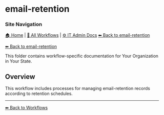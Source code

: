 # email-retention

### Site Navigation
[🏠 Home](../../README.md) | [📂 All Workflows](../../users/users.md) | [⚙ IT Admin Docs](../../it-admins/README.md)
[⬅ Back to email-retention](../README.md)

[⬅ Back to email-retention](../README.md)

This folder contains workflow-specific documentation for Your Organization in Your State.

## Overview
This workflow includes processes for managing email-retention records according to retention schedules.

---
[⬅ Back to Workflows](../users.md)